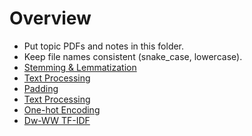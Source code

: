 # Overview

- Put topic PDFs and notes in this folder.
- Keep file names consistent (snake_case, lowercase).
- [Stemming & Lemmatization](stemming_lemmatization.pdf)
- [Text Processing](text_processing.pdf)
- [Padding](padding.pdf)
- [Text Processing](text_processing.pdf)
- [One-hot Encoding](one_hot_encoding.pdf)
- [Dw-WW TF-IDF](dw_ww_tf_idf.pdf)

